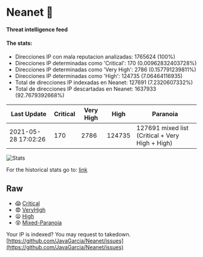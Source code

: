 # Neanet :hocho:
#### Threat intelligence feed
#### The stats:

- Direcciones IP con mala reputacion analizadas: 1765624 (100%)
- Direcciones IP determinadas como 'Critical':  170 (0.00962832403728%)
- Direcciones IP determinadas como 'Very High':  2786 (0.157791239811%)
- Direcciones IP determinadas como 'High':  124735 (7.06464116935)
- Total de direcciones IP indexadas en Neanet:  127691 (7.2320607332%)
- Total de direcciones IP descartadas en Neanet:  1637933 (92.7679392668%)

| Last Update | Critical | Very High | High | Paranoia |
| --- | --- | --- | --- | --- |
| 2021-05-28 17:02:26 | 170 | 2786 | 124735 | 127691 mixed list (Critical + Very High + High)|

![Stats](https://docs.google.com/spreadsheets/d/e/2PACX-1vSnaNMIXVabIpDJjufMlzH7poXnshF3mgd8Is1g9ytUEzVsP5my4Trn8f-xkoLLQ38xpL3HtmUexLo6/pubchart?oid=501124687&format=image)

For the historical stats go to: [link](/stats.csv)
## Raw
- :scream: [Critical](https://raw.githubusercontent.com/JavaGarcia/Neanet/master/blacklists/neanet_critical.txt)
- :fearful: [VeryHigh](https://raw.githubusercontent.com/JavaGarcia/Neanet/master/blacklists/neanet_veryHigh.txtt)
- :frowning: [High](https://raw.githubusercontent.com/JavaGarcia/Neanet/master/blacklists/neanet_high.txt)
- :dizzy_face: [Mixed-Paranoia](https://raw.githubusercontent.com/JavaGarcia/Neanet/master/blacklists/neanet_all.txt)


Your IP is indexed? You may request to takedown. [https://github.com/JavaGarcia/Neanet/issues](https://github.com/JavaGarcia/Neanet/issues)








































































































































































































































































































































































































































































































































































































































































































































































































































































































































































































































































































































































































































































































































































































































































































































































































































































































































































































































































































































































































































































































































































































































































































































































































































































































































































































































































































































































































































































































































































































































































































































































































































































































































































































































































































































































































































































































































































































































































































































































































































































































































































































































































































































































































































































































































































































































































































































































































































































































































































































































































































































































































































































































































































































































































































































































































































































































































































































































































































































































































































































































































































































































































































































































































































































































































































































































































































































































































































































